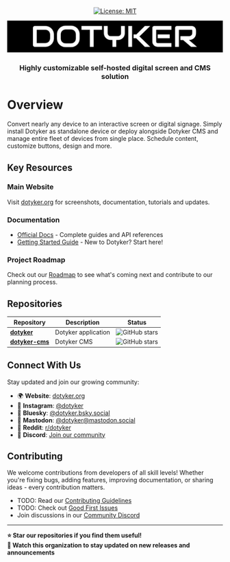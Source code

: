 <p align="center">
  <br/>
  <a href="https://opensource.org/license/MIT"><img src="https://img.shields.io/github/license/dotyker/dotyker?color=000&style=for-the-badge&label=Licence&logoColor=000000&labelColor=ececec" alt="License: MIT"></a>
</p>

<p align="center">
  <img src="images/dotyker_logo.png" width="600" title="Login With Custom URL">
</p>

<h3 align="center">Highly customizable self-hosted digital screen and CMS solution</h3>

# Overview

Convert nearly any device to an interactive screen or digital signage. Simply install Dotyker as standalone device or deploy alongside Dotyker CMS and manage entire fleet of devices from single place. Schedule content, customize buttons, design and more.

## Key Resources

### Main Website

Visit [dotyker.org](https://dotyker.org) for screenshots, documentation, tutorials and updates.

### Documentation

- [Official Docs](https://dotyker.org/docs) - Complete guides and API references
- [Getting Started Guide](https://dotyker.org/docs/overview/getting-started) - New to Dotyker? Start here!

### Project Roadmap

Check out our [Roadmap](https://github.com/orgs/dotyker/projects/1/views/3) to see what's coming next and contribute to our planning process.

## Repositories

| Repository                                                | Description         | Status                                                                   |
| --------------------------------------------------------- | ------------------- | ------------------------------------------------------------------------ |
| **[dotyker](https://github.com/dotyker/dotyker)**         | Dotyker application | ![GitHub stars](https://img.shields.io/github/stars/dotyker/dotyker)     |
| **[dotyker-cms](https://github.com/dotyker/dotyker-cms)** | Dotyker CMS         | ![GitHub stars](https://img.shields.io/github/stars/dotyker/dotyker-cms) |

## Connect With Us

Stay updated and join our growing community:

- 🌍 **Website**: [dotyker.org](https://dotyker.org)
- 📸 **Instagram**: [@dotyker](https://instagram.com/dotyker)
- 🦋 **Bluesky**: [@dotyker.bsky.social](https://bsky.app/profile/dotyker.org)
- 🐘 **Mastodon**: [@dotyker@mastodon.social](https://mastodon.social/@dotyker)
- 🤖 **Reddit**: [r/dotyker](https://reddit.com/r/dotyker)
- 💬 **Discord**: [Join our community](https://discord.gg/esfGWQURcR)

## Contributing

We welcome contributions from developers of all skill levels! Whether you're fixing bugs, adding features, improving documentation, or sharing ideas - every contribution matters.

- TODO: Read our [Contributing Guidelines](https://github.com/dotyker/.github/blob/main/CONTRIBUTING.md)
- TODO: Check out [Good First Issues](https://github.com/search?q=org%3Adotyker+label%3A%22good+first+issue%22&type=issues)
- Join discussions in our [Community Discord](https://discord.gg/esfGWQURcR)

---

**⭐ Star our repositories if you find them useful!**  
**🔔 Watch this organization to stay updated on new releases and announcements**
